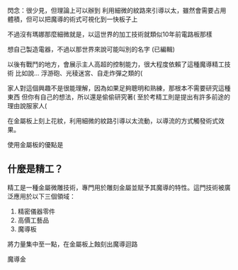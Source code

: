 閃念：很少見，但理論上可以辦到 利用細微的紋路來引導以太，雖然會需要占用體積，但可以把魔導的術式可視化到一快板子上

 不過沒有瑪娜那麼細微就是，以這世界的加工技術就類似10年前電路板那樣

想自己製造電器，不過以那世界來說可能叫別的名字 (已編輯)

以後有戰鬥的地方，會展示主人高超的控制能力，很大程度依賴了這種魔導精工技術 比如說... 浮游砲、光稜迷宮、自走炸彈之類的(

家人對這個興趣不是很能理解，因為如果足夠聰明和熟練，那根本不需要研究這種東西 但你有自己的想法，所以還是偷偷研究著( 至於考精工則是提出有許多前途的理由說服家人(



在金屬板上刻上花紋，利用細微的紋路引導以太流動，以導流的方式觸發術式效果。

使用金屬板的優點是




## 什麼是精工？
精工是一種金屬微雕技術，專門用於雕刻金屬並賦予其魔導的特性。這門技術被廣泛應用於以下三個領域：
1. 精密儀器零件
2. 高價工藝品
3. 魔導板

將力量集中至一點，在金屬板上蝕刻出魔導迴路

魔導金


